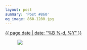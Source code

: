 ```yaml
---
layout: post
summary: 'Post #860'
og_image: 860-1280.jpg
---
```


<p>
 <time>
  <a href="/860">
   {{ page.date | date: "%B %-d, %Y" }}
  </a>
 </time>
 <a href="/860">
  <figure data-taken="7/2/2019">
   <img sizes="(min-width: 700px) 50vw, calc(100vw - 2rem)" src="{{ site.assets_url }}/860-640.jpg" srcset="{{ site.assets_url }}/860-320.jpg 320w, {{ site.assets_url }}/860-640.jpg 640w, {{ site.assets_url }}/860-960.jpg 960w, {{ site.assets_url }}/860-1280.jpg 1280w"/>
  </figure>
 </a>
</p>
